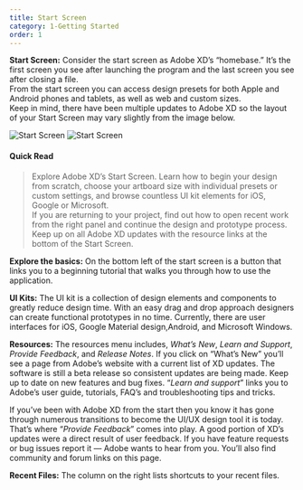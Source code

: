 ```yaml
---
title: Start Screen
category: 1-Getting Started
order: 1
---
```


**Start Screen:** Consider the start screen as Adobe XD’s “homebase.” It’s the first screen you see after launching the program and the last screen you see after closing a file.  
From the start screen you can access design presets for both Apple and Android phones and tablets, as well as web and custom sizes.  
Keep in mind, there have been multiple updates to Adobe XD so the layout of your Start Screen may vary slightly from the image below.

![Start Screen](https://iwilfried.github.io/Adobe-XD-eBook/images/XD-Start-01.png)
![Start Screen](https://iwilfried.github.io/Adobe-XD-eBook/images/XD-Details-01.png)   

#### Quick Read  
>Explore Adobe XD’s Start Screen. Learn how to begin your design from scratch, choose your artboard size with individual presets or custom settings, and browse countless UI kit elements for iOS, Google or Microsoft.  
 If you are returning to your project, find out how to open recent work from the right panel and continue the design and prototype process. Keep up on all Adobe XD updates with the resource links at the bottom of the Start Screen.    
 

**Explore the basics:** On the bottom left of the start screen is a button that links you to a beginning tutorial that walks you through how to use the application. 

**UI Kits:** The UI kit is a collection of design elements and components to greatly reduce design time. With an easy drag and drop approach designers can create functional prototypes in no time. Currently, there are user interfaces for iOS, Google Material design,Android, and Microsoft Windows.

**Resources:** The resources menu includes, *What’s New*, *Learn and Support*, *Provide Feedback*, and *Release Notes*. If you click on “What’s New” you’ll see a page from Adobe’s website with a current list of XD updates. The software is still a beta release so consistent updates are being made. Keep up to date on new features and bug fixes. “*Learn and support*” links you to Adobe’s user guide, tutorials, FAQ’s and troubleshooting tips and tricks.  

If you’ve been with Adobe XD from the start then you know it has gone through numerous transitions to become the UI/UX design tool it is today. That’s where “*Provide Feedback*” comes into play. A good portion of XD’s updates were a direct result of user feedback. If you have feature requests or bug issues report it — Adobe wants to hear from you. You’ll also find community and forum links on this page. 

**Recent Files:** The column on the right lists shortcuts to your recent files.
